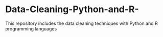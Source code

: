 # Data-Cleaning-Python-and-R-
This repository includes the data cleaning techniques with Python and R programming languages
